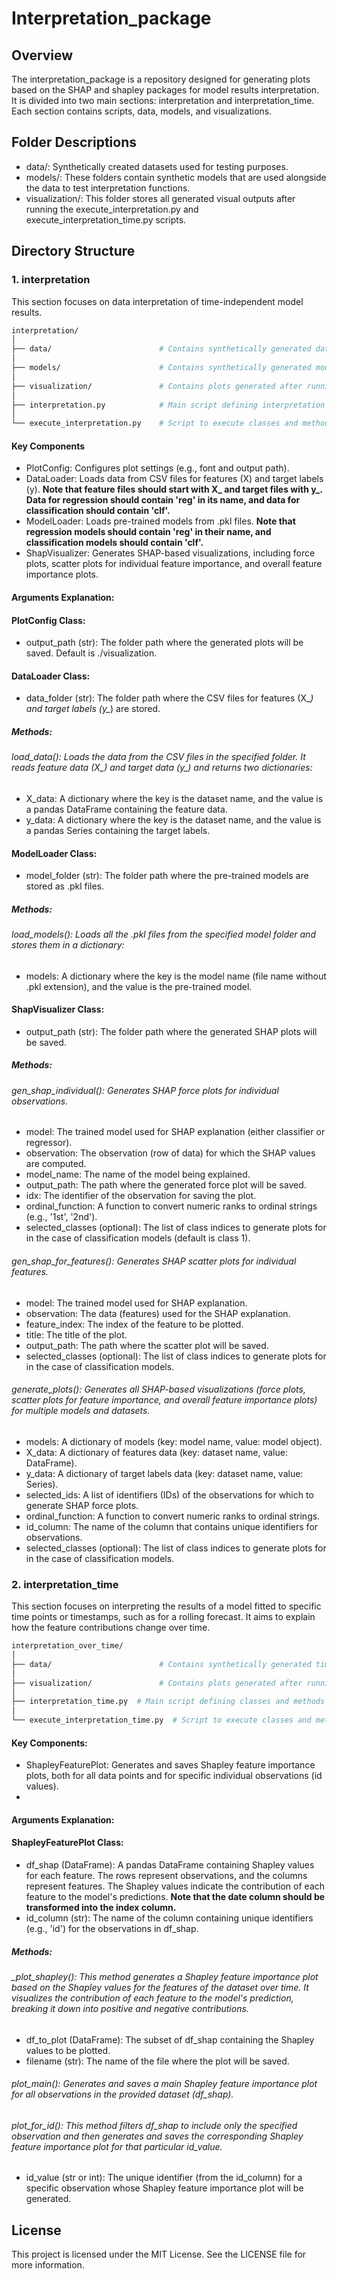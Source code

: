 # Interpretation_package

## Overview
The interpretation_package is a repository designed for generating plots based on the SHAP and shapley packages for model results interpretation. It is divided into two main sections: interpretation and interpretation_time. Each section contains scripts, data, models, and visualizations.

## Folder Descriptions
- data/: Synthetically created datasets used for testing purposes. 
- models/: These folders contain synthetic models that are used alongside the data to test interpretation functions.
- visualization/: This folder stores all generated visual outputs after running the execute_interpretation.py and execute_interpretation_time.py scripts.

## Directory Structure
### 1. interpretation
This section focuses on data interpretation of time-independent model results.
```bash
interpretation/
│
├── data/                        # Contains synthetically generated data for testing
│
├── models/                      # Contains synthetically generated models for testing
│
├── visualization/               # Contains plots generated after running execute scripts
│
├── interpretation.py            # Main script defining interpretation classes and methods
│
└── execute_interpretation.py    # Script to execute classes and methods from interpretation.py with syntheric data and models
```
#### Key Components
- PlotConfig: Configures plot settings (e.g., font and output path).
- DataLoader: Loads data from CSV files for features (X) and target labels (y). **Note that feature files should start with X_ and target files with y_. Data for regression should contain 'reg' in its name, and data for classification should contain 'clf'.**
- ModelLoader: Loads pre-trained models from .pkl files. **Note that regression models should contain 'reg' in their name, and classification models should contain 'clf'.**
- ShapVisualizer: Generates SHAP-based visualizations, including force plots, scatter plots for individual feature importance, and overall feature importance plots.

#### Arguments Explanation:
#### PlotConfig Class:
- output_path (str): The folder path where the generated plots will be saved. Default is ./visualization.
#### DataLoader Class:
- data_folder (str): The folder path where the CSV files for features (X_*) and target labels (y_*) are stored.
##### Methods:
###### load_data(): Loads the data from the CSV files in the specified folder. It reads feature data (X_*) and target data (y_*) and returns two dictionaries:
- X_data: A dictionary where the key is the dataset name, and the value is a pandas DataFrame containing the feature data.
- y_data: A dictionary where the key is the dataset name, and the value is a pandas Series containing the target labels.
#### ModelLoader Class:
- model_folder (str): The folder path where the pre-trained models are stored as .pkl files.
##### Methods:
###### load_models(): Loads all the .pkl files from the specified model folder and stores them in a dictionary:
- models: A dictionary where the key is the model name (file name without .pkl extension), and the value is the pre-trained model.
#### ShapVisualizer Class:
- output_path (str): The folder path where the generated SHAP plots will be saved.
##### Methods:
###### gen_shap_individual(): Generates SHAP force plots for individual observations.
- model: The trained model used for SHAP explanation (either classifier or regressor).
- observation: The observation (row of data) for which the SHAP values are computed.
- model_name: The name of the model being explained.
- output_path: The path where the generated force plot will be saved.
- idx: The identifier of the observation for saving the plot.
- ordinal_function: A function to convert numeric ranks to ordinal strings (e.g., '1st', '2nd').
- selected_classes (optional): The list of class indices to generate plots for in the case of classification models (default is class 1).
###### gen_shap_for_features(): Generates SHAP scatter plots for individual features.
- model: The trained model used for SHAP explanation.
- observation: The data (features) used for the SHAP explanation.
- feature_index: The index of the feature to be plotted.
- title: The title of the plot.
- output_path: The path where the scatter plot will be saved.
- selected_classes (optional): The list of class indices to generate plots for in the case of classification models.
###### generate_plots(): Generates all SHAP-based visualizations (force plots, scatter plots for feature importance, and overall feature importance plots) for multiple models and datasets.
- models: A dictionary of models (key: model name, value: model object).
- X_data: A dictionary of features data (key: dataset name, value: DataFrame).
- y_data: A dictionary of target labels data (key: dataset name, value: Series).
- selected_ids: A list of identifiers (IDs) of the observations for which to generate SHAP force plots.
- ordinal_function: A function to convert numeric ranks to ordinal strings.
- id_column: The name of the column that contains unique identifiers for observations.
- selected_classes (optional): The list of class indices to generate plots for in the case of classification models.
  
### 2. interpretation_time
This section focuses on interpreting the results of a model fitted to specific time points or timestamps, such as for a rolling forecast. It aims to explain how the feature contributions change over time.
```bash
interpretation_over_time/
│
├── data/                        # Contains synthetically generated time-series data for testing
│
├── visualization/               # Contains plots generated after running execute scripts
│
├── interpretation_time.py  # Main script defining classes and methods for interpretation over time
│
└── execute_interpretation_time.py  # Script to execute classes and methods from interpretation_over_time.py with synthetic data
```
#### Key Components:
- ShapleyFeaturePlot: Generates and saves Shapley feature importance plots, both for all data points and for specific individual observations (id values).
- 
#### Arguments Explanation:
#### ShapleyFeaturePlot Class:
- df_shap (DataFrame): A pandas DataFrame containing Shapley values for each feature. The rows represent observations, and the columns represent features. The Shapley values indicate the contribution of each feature to the model's predictions. **Note that the date column should be transformed into the index column.**
- id_column (str): The name of the column containing unique identifiers (e.g., 'id') for the observations in df_shap.
##### Methods:
###### _plot_shapley(): This method generates a Shapley feature importance plot based on the Shapley values for the features of the dataset over time. It visualizes the contribution of each feature to the model's prediction, breaking it down into positive and negative contributions.
- df_to_plot (DataFrame): The subset of df_shap containing the Shapley values to be plotted.
- filename (str): The name of the file where the plot will be saved.
###### plot_main(): Generates and saves a main Shapley feature importance plot for all observations in the provided dataset (df_shap).
###### plot_for_id(): This method filters df_shap to include only the specified observation and then generates and saves the corresponding Shapley feature importance plot for that particular id_value.
- id_value (str or int): The unique identifier (from the id_column) for a specific observation whose Shapley feature importance plot will be generated.

## License
This project is licensed under the MIT License. See the LICENSE file for more information.
